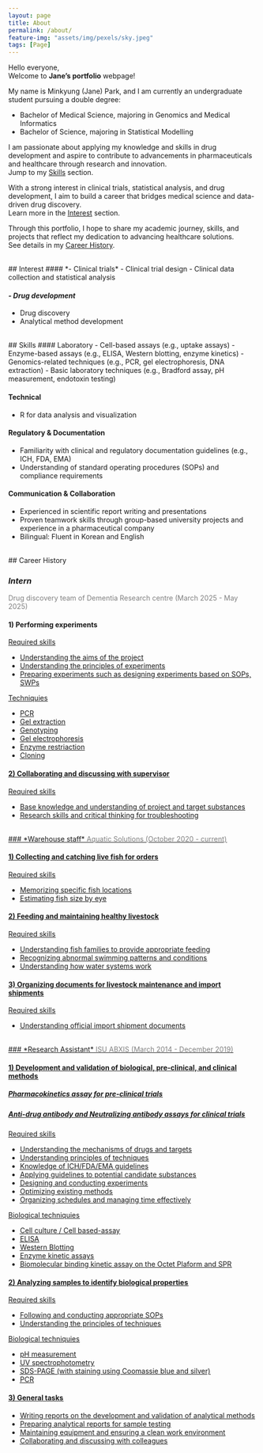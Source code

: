 ```yaml
---
layout: page
title: About
permalink: /about/
feature-img: "assets/img/pexels/sky.jpeg"
tags: [Page]
---
```


Hello everyone,  
Welcome to **Jane’s portfolio** webpage!

My name is Minkyung (Jane) Park, and I am currently an undergraduate student pursuing a double degree:  
- Bachelor of Medical Science, majoring in Genomics and Medical Informatics  
- Bachelor of Science, majoring in Statistical Modelling  

I am passionate about applying my knowledge and skills in drug development and aspire to contribute to advancements in pharmaceuticals and healthcare through research and innovation.  
Jump to my [Skills](#skills) section.

With a strong interest in clinical trials, statistical analysis, and drug development, I aim to build a career that bridges medical science and data-driven drug discovery.  
Learn more in the [Interest](#interest) section.

Through this portfolio, I hope to share my academic journey, skills, and projects that reflect my dedication to advancing healthcare solutions.  
See details in my [Career History](#career-history).


<br>
## Interest 
#### *- Clinical trials*
- Clinical trial design
- Clinical data collection and statistical analysis

#### *- Drug development*
- Drug discovery
- Analytical method development

<br>
## Skills
#### Laboratory
- Cell-based assays (e.g., uptake assays)
- Enzyme-based assays (e.g., ELISA, Western blotting, enzyme kinetics)
- Genomics-related techniques (e.g., PCR, gel electrophoresis, DNA extraction)
- Basic laboratory techniques (e.g., Bradford assay, pH measurement, endotoxin testing)

#### Technical
- R for data analysis and visualization

#### Regulatory & Documentation
- Familiarity with clinical and regulatory documentation guidelines (e.g., ICH, FDA, EMA)
- Understanding of standard operating procedures (SOPs) and compliance requirements

#### Communication & Collaboration
- Experienced in scientific report writing and presentations  
- Proven teamwork skills through group-based university projects and experience in a pharmaceutical company  
- Bilingual: Fluent in Korean and English

<br>
## Career History

### *Intern*
<span style="color:grey;"> Drug discovery team of Dementia Research centre (March 2025 - May 2025)</span>  
#### 1) Performing experiments
<u> Required skills<u>
- Understanding the aims of the project
- Understanding the principles of experiments
- Preparing experiments such as designing experiments based on SOPs, SWPs

<u> Techniquies<u>
- PCR
- Gel extraction
- Genotyping
- Gel electrophoresis
- Enzyme restriaction
- Cloning

#### 2) Collaborating and discussing with supervisor
<u> Required skills<u>
- Base knowledge and understanding of project and target substances
- Research skills and critical thinking for troubleshooting


<br>
### *Warehouse staff*
<span style="color:grey;">Aquatic Solutions (October 2020 - current)</span>
 
#### 1) Collecting and catching live fish for orders
<u> Required skills<u>
- Memorizing specific fish locations
- Estimating fish size by eye

#### 2) Feeding and maintaining healthy livestock
<u> Required skills<u>
- Understanding fish families to provide appropriate feeding
- Recognizing abnormal swimming patterns and conditions
- Understanding how water systems work

#### 3) Organizing documents for livestock maintenance and import shipments
<u> Required skills<u>
- Understanding official import shipment documents


<br>
### *Research Assistant*
<span style="color:grey;">ISU ABXIS (March 2014 - December 2019)</span> 

#### 1) Development and validation of biological, pre-clinical, and clinical methods
##### Pharmacokinetics assay for pre-clinical trials
##### Anti-drug antibody and Neutralizing antibody assays for clinical trials

<u>Required skills<u>
- Understanding the mechanisms of drugs and targets
- Understanding principles of techniques
- Knowledge of ICH/FDA/EMA guidelines
- Applying guidelines to potential candidate substances
- Designing and conducting experiments
- Optimizing existing methods
- Organizing schedules and managing time effectively
            
<u>Biological techniquies<u>
- Cell culture / Cell based-assay
- ELISA
- Western Blotting
- Enzyme kinetic assays
- Biomolecular binding kinetic assay on the Octet Plaform and SPR


#### 2) Analyzing samples to identify biological properties

<u>Required skills<u>
- Following and conducting appropriate SOPs
- Understanding the principles of techniques

<u>Biological techniquies<u>
- pH measurement
- UV spectrophotometry
- SDS-PAGE (with staining using Coomassie blue and silver)
- PCR

#### 3) General tasks
- Writing reports on the development and validation of analytical methods
- Preparing analytical reports for sample testing
- Maintaining equipment and ensuring a clean work environment
- Collaborating and discussing with colleagues

